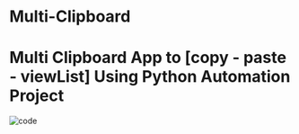 # Multi-Clipboard
# Multi Clipboard App to [copy - paste - viewList] Using Python Automation Project

![code](https://github.com/AbdullahELyamany/3-Python-Automation-Projects/assets/124623013/124c6c1b-51a9-4856-9bb3-9095ceb411b2)
